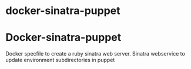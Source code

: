 # docker-sinatra-puppet
Docker-sinatra-puppet
=====================

Docker specfile to create a ruby sinatra web server.
Sinatra webservice to update environment subdirectories
in puppet 

